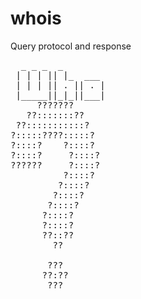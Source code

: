 # whois
Query protocol and response
<pre>
  _ _ _  _
 | | | || |_  ___
 | | | || . || . |
 |_____||_|_||___| 
     ???????
   ??:::::::??
 ??:::::::::::?  
?:::::????:::::?  
?::::?    ?::::?   
?::::?     ?::::?            
??????     ?::::?
          ?::::? 
         ?::::?   
        ?::::?    
       ?::::?     
      ?::::?      
      ?::::?      
      ??::??      
        ?? 
    
       ???   
      ??:??     
       ???

</pre>
